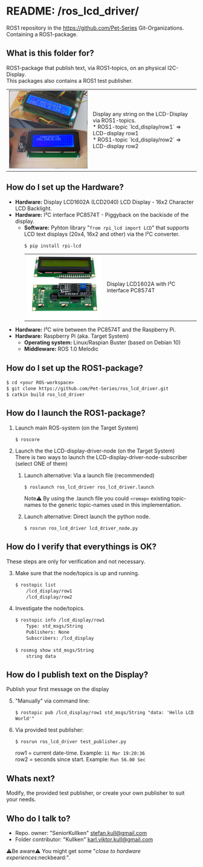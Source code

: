 # README: /ros_lcd_driver/ #

ROS1 repository in the https://github.com/Pet-Series Git-Organizations.</br>
Containing a ROS1-package.

## **What is this folder for?** ##

ROS1-package that publish text, via ROS1-topics, on an physical I2C-Display.</br>
This packages also contains a ROS1 test publisher.</br>

<table>
    <tr>
        <td>
            <img src="doc/LCD_displays_LCD1602A_LCD2040A.png" width="350px">
        </td>
        <td>
            Display any string on the LCD-Display via ROS1-topics.</br>
            * ROS1-topic `lcd_display/row1` => LCD-display row1</br>
            * ROS1-topic `lcd_display/row2` => LCD-display row2
        </td>
    </tr>
</table>


## **How do I set up the Hardware?** ##

*   **Hardware:** Display LCD1602A (LCD2040) LCD Display - 16x2 Character LCD Backlight.
*   **Hardware:** I²C interface PC8574T - Piggyback on the backisde of the display.</br>
    *   **Software:** Pyhton library "`from rpi_lcd import LCD`" that supports LCD text displays (20x4, 16x2 and other) via the I²C converter.</br>
        ```
        $ pip install rpi-lcd
        ```
        <table>
            <tr>
                <td>
                    <img src="doc/LCD_displays_LCD1602A_with_PCF8574T.png" width="300px">
                </td>
                <td>
                    Display LCD1602A with I²C interface PC8574T
                </td>
            </tr>
        </table>
* **Hardware:** I²C wire between the PC8574T and the Raspberry Pi.
* **Hardware:** Raspberry Pi (aka. Target System)
  * **Operating system:** Linux/Raspian Buster (based on Debian 10)
  * **Middleware:** ROS 1.0 Melodic

## **How do I set up the ROS1-package?** ##
```
$ cd <your ROS-workspace>
$ git clone https://github.com/Pet-Series/ros_lcd_driver.git
$ catkin build ros_lcd_driver
```

## **How do I launch the ROS1-package?** ##
1. Launch main ROS-system (on the Target System) 
   ```
   $ roscore
   ```
2.  Launch the the LCD-display-driver-node (on the Target System)</br>
    There is two ways to launch the LCD-display-driver-node-subscriber (select ONE of them)

    1. Launch alternative: Via a launch file (recommended)
       ```
       $ roslaunch ros_lcd_driver ros_lcd_driver.launch
       ```
       Note:warning: By using the .launch file you could `<remap>` existing topic-names to the generic topic-names used in this implementation.

    2. Launch alternative: Direct launch the python node.
       ```
       $ rosrun ros_lcd_driver lcd_driver_node.py
       ```
## **How do I verify that everythings is OK?** ##
These steps are only for verification and not necessary. 

3.  Make sure that the node/topics is up and running.
    ```
    $ rostopic list
        /lcd_display/row1
        /lcd_display/row2
    ```
4.  Investigate the node/topics.
    ```
    $ rostopic info /lcd_display/row1
        Type: std_msgs/String
        Publishers: None
        Subscribers: /lcd_display
    
    $ rosmsg show std_msgs/String
        string data
    ```
## **How do I publish text on the Display?** ##
Publish your first message on the display

5.  "Manually" via command line: 
    ```
    $ rostopic pub /lcd_display/row1 std_msgs/String "data: 'Hello LCD World'"
    ```
6.  Via provided test publisher: 
    ```
    $ rosrun ros_lcd_driver test_publisher.py
    ```
    row1 = current date-time.   Example: `11 Mar 19:20:36`</br>
    row2 = seconds since start. Example:  `Run 56.00 Sec`

## **Whats next?** ##
Modify, the provided test publisher, or create your own publisher to suit your needs.

## **Who do I talk to?** ##

* Repo. owner: "SeniorKullken" <stefan.kull@gmail.com>
* Folder contributor: "Kullken" <karl.viktor.kull@gmail.com>


:warning:Be aware:warning: You might get some "*close to hardware experiences*:neckbeard:".

